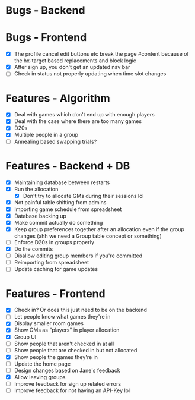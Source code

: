 # Bugs - Backend

# Bugs - Frontend

- [x] The profile cancel edit buttons etc break the page #content because of the hx-target based replacements and block logic
- [x] After sign up, you don't get an updated nav bar
- [ ] Check in status not properly updating when time slot changes

# Features - Algorithm

- [x] Deal with games which don't end up with enough players
- [x] Deal with the case where there are too many games
- [x] D20s
- [x] Multiple people in a group
- [ ] Annealing based swapping trials?

# Features - Backend + DB

- [x] Maintaining database between restarts
- [x] Run the allocation
  - [x] Don't try to allocate GMs during their sessions lol
- [x] Not painful table shifting from admins
- [x] Importing game schedule from spreadsheet
- [x] Database backing up
- [x] Make commit actually do something
- [x] Keep group preferences together after an allocation even if the group changes (ahh we need a Group table concept or something)
- [ ] Enforce D20s in groups properly
- [x] Do the commits
- [ ] Disallow editing group members if you're committed
- [ ] Reimporting from spreadsheet
- [ ] Update caching for game updates

# Features - Frontend

- [x] Check in? Or does this just need to be on the backend
- [ ] Let people know what games they're in
- [x] Display smaller room games
- [x] Show GMs as "players" in player allocation
- [x] Group UI
- [ ] Show people that aren't checked in at all
- [ ] Show people that are checked in but not allocated
- [x] Show people the games they're in
- [ ] Update the home page
- [ ] Design changes based on Jane's feedback
- [x] Allow leaving groups
- [ ] Improve feedback for sign up related errors
- [ ] Improve feedback for not having an API-Key lol
